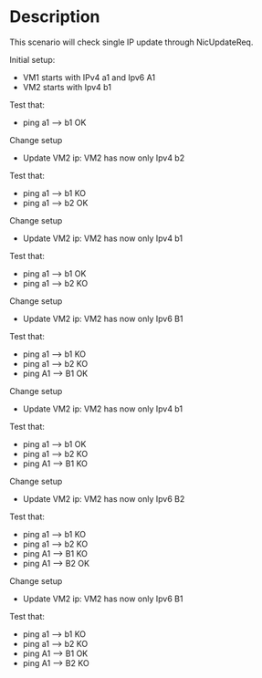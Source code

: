 # Description

This scenario will check single IP update through NicUpdateReq.

Initial setup:
- VM1 starts with IPv4 a1 and Ipv6 A1
- VM2 starts with Ipv4 b1

Test that:
- ping a1 --> b1 OK

Change setup
- Update VM2 ip: VM2 has now only Ipv4 b2

Test that:
- ping a1 --> b1 KO
- ping a1 --> b2 OK

Change setup
- Update VM2 ip: VM2 has now only Ipv4 b1

Test that:
- ping a1 --> b1 OK
- ping a1 --> b2 KO

Change setup
- Update VM2 ip: VM2 has now only Ipv6 B1

Test that:
- ping a1 --> b1 KO
- ping a1 --> b2 KO
- ping A1 --> B1 OK

Change setup
- Update VM2 ip: VM2 has now only Ipv4 b1

Test that:
- ping a1 --> b1 OK
- ping a1 --> b2 KO
- ping A1 --> B1 KO

Change setup
- Update VM2 ip: VM2 has now only Ipv6 B2

Test that:
- ping a1 --> b1 KO
- ping a1 --> b2 KO
- ping A1 --> B1 KO
- ping A1 --> B2 OK

Change setup
- Update VM2 ip: VM2 has now only Ipv6 B1

Test that:
- ping a1 --> b1 KO
- ping a1 --> b2 KO
- ping A1 --> B1 OK
- ping A1 --> B2 KO
